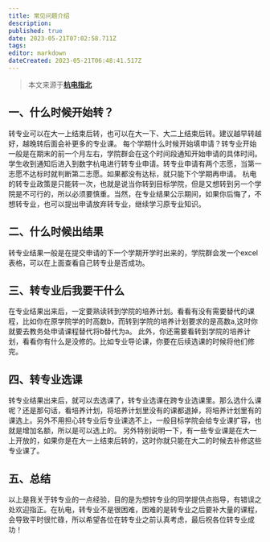 ```yaml
---
title: 常见问题介绍
description:
published: true
date: 2023-05-21T07:02:58.711Z
tags:
editor: markdown
dateCreated: 2023-05-21T06:48:41.517Z
---
```


> 本文来源于[**杭电指北**](https://www.yuque.com/hduer/guide)

## 一、**什么时候开始转？**

转专业可以在大一上结束后转，也可以在大一下、大二上结束后转。建议越早转越好，越晚转后面会补更多的专业课。
每个学期什么时候开始填申请？转专业开始一般是在期末的前一个月左右，学院群会在这个时间段通知开始申请的具体时间。学生收到通知后进入到数字杭电进行转专业申请。转专业申请有两个志愿，当第一志愿不达标时就判断第二志愿。如果都没有达标，就只能下个学期再申请。
杭电的转专业政策是只能转一次，也就是说当你转到目标学院，但是又想转到另一个学院是不可行的，所以必须要慎重。当然，在专业结果公示期间，如果你后悔了，不想转专业，也可以提出申请放弃转专业，继续学习原专业知识。

## 二、**什么时候出结果**

转专业结果一般是在提交申请的下一个学期开学时出来的，学院群会发一个excel表格，可以在上面查看自己转专业是否成功。

## 三、**转专业后我要干什么**

在专业结果出来后，一定要熟读转到学院的培养计划。看看有没有需要替代的课程，比如你在原学院学的时高数b，而转到学院的培养计划要求的是高数a,这时你就要去教务处申请课程替代将b替代为a。
此外，你还需要看转到学院的培养计划，看看你有什么是没修的。比如专业导论课，你要在后续选课的时候将他们修完。

## 四、**转专业选课**

转专业结果出来后，就可以去选课了，转专业选课在跨专业选课里。那么选什么课呢？还是那句话，看培养计划，将培养计划里没有的课都退掉，将培养计划里有的课选上。另外不用担心转专业后专业课选不上，一般目标学院会给专业课扩容，也就是增加名额，所以是可以选上的。
另外特别说明一下，有一些专业课是在大一上开放的，如果你是在大一上结束后转的，这时你就只能在大二的时候去补修这些专业课了。

## 五、**总结**

以上是我关于转专业的一点经验，目的是为想转专业的同学提供点指导，有错误之处欢迎指正。在杭电，转专业不是很困难，困难的是转专业之后要补大量的课程，会导致平时很忙碌，所以希望各位在转专业之前认真考虑，最后祝各位转专业成功！
